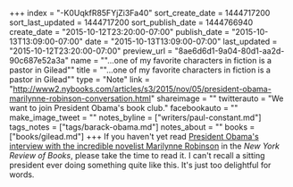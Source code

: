 +++
index = "-K0UqkfR85FYjZi3Fa40"
sort_create_date = 1444717200
sort_last_updated = 1444717200
sort_publish_date = 1444766940
create_date = "2015-10-12T23:20:00-07:00"
publish_date = "2015-10-13T13:09:00-07:00"
date = "2015-10-13T13:09:00-07:00"
last_updated = "2015-10-12T23:20:00-07:00"
preview_url = "8ae6d6d1-9a04-80d1-aa2d-90c687e52a3a"
name = "\"...one of my favorite characters in fiction is a pastor in Gilead\""
title = "\"...one of my favorite characters in fiction is a pastor in Gilead\""
type = "Note"
link = "http://www2.nybooks.com/articles/s3/2015/nov/05/president-obama-marilynne-robinson-conversation.html"
shareimage = ""
twitterauto = "We want to join President Obama's book club."
facebookauto = ""
make_image_tweet = ""
notes_byline = ["writers/paul-constant.md"]
tags_notes = ["tags/barack-obama.md"]
notes_about = ""
books = ["books/gilead.md"]
+++
If you haven't yet read [President Obama's interview with the incredible novelist Marilynne Robinson](http://www2.nybooks.com/articles/s3/2015/nov/05/president-obama-marilynne-robinson-conversation.html) in the *New York Review of Books*, please take the time to read it. I can't recall a sitting president ever doing something quite like this. It's just too delightful for words.